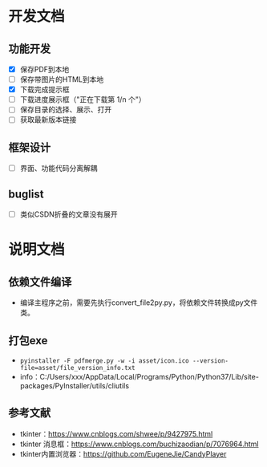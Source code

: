 
# 开发文档
## 功能开发
- [x] 保存PDF到本地
- [ ] 保存带图片的HTML到本地
- [x] 下载完成提示框
- [ ] 下载进度展示框（"正在下载第 1/n 个"）
- [ ] 保存目录的选择、展示、打开
- [ ] 获取最新版本链接

## 框架设计
- [ ] 界面、功能代码分离解耦

## buglist
- [ ] 类似CSDN折叠的文章没有展开

# 说明文档
## 依赖文件编译
* 编译主程序之前，需要先执行convert_file2py.py，将依赖文件转换成py文件类。

## 打包exe
* `pyinstaller -F pdfmerge.py -w -i asset/icon.ico --version-file=asset/file_version_info.txt`
* info：C:/Users/xxx/AppData/Local/Programs/Python/Python37/Lib/site-packages/PyInstaller/utils/cliutils


## 参考文献
* tkinter：https://www.cnblogs.com/shwee/p/9427975.html
* tkinter 消息框：https://www.cnblogs.com/buchizaodian/p/7076964.html
* tkinter内置浏览器：https://github.com/EugeneJie/CandyPlayer